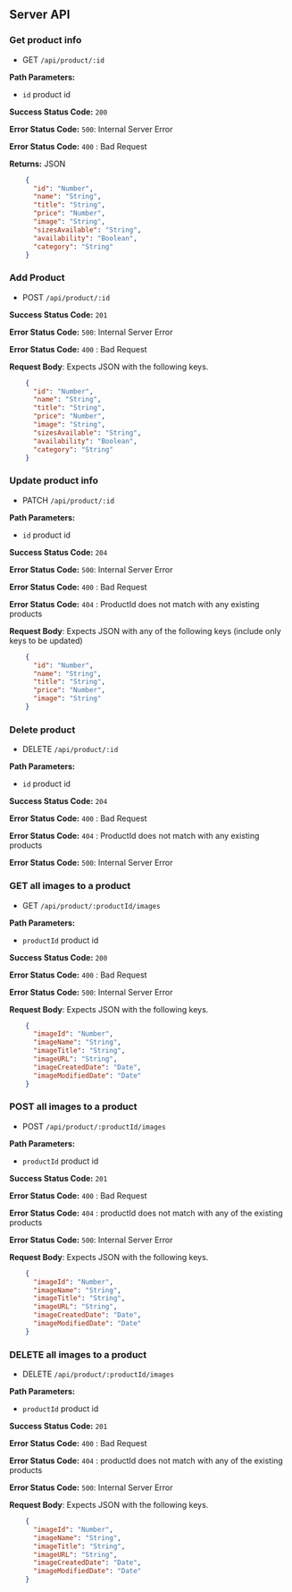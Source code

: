 ## Server API

### Get product info
  * GET `/api/product/:id`

**Path Parameters:**
  * `id` product id

**Success Status Code:** `200`

**Error Status Code:** `500`: Internal Server Error

**Error Status Code:** `400` : Bad Request

**Returns:** JSON

```json
    {
      "id": "Number",
      "name": "String",
      "title": "String",
      "price": "Number",
      "image": "String",
      "sizesAvailable": "String",
      "availability": "Boolean",
      "category": "String"
    }
```

### Add Product
  * POST `/api/product/:id`

**Success Status Code:** `201`

**Error Status Code:** `500`: Internal Server Error

**Error Status Code:** `400` : Bad Request

**Request Body**: Expects JSON with the following keys.

```json
    {
      "id": "Number",
      "name": "String",
      "title": "String",
      "price": "Number",
      "image": "String",
      "sizesAvailable": "String",
      "availability": "Boolean",
      "category": "String"
    }
```


### Update product info
  * PATCH `/api/product/:id`

**Path Parameters:**
  * `id` product id

**Success Status Code:** `204`

**Error Status Code:** `500`: Internal Server Error

**Error Status Code:** `400` : Bad Request

**Error Status Code:** `404` : ProductId does not match with any existing products 

**Request Body**: Expects JSON with any of the following keys (include only keys to be updated)

```json
    {
      "id": "Number",
      "name": "String",
      "title": "String",
      "price": "Number",
      "image": "String"
    }
```

### Delete product
  * DELETE `/api/product/:id`

**Path Parameters:**
  * `id` product id

**Success Status Code:** `204`

**Error Status Code:** `400` : Bad Request

**Error Status Code:** `404` : ProductId does not match with any existing products 

**Error Status Code:** `500`: Internal Server Error

### GET all images to a product
  * GET `/api/product/:productId/images`

**Path Parameters:**

  * `productId` product id

**Success Status Code:** `200`

**Error Status Code:** `400` : Bad Request

**Error Status Code:** `500`: Internal Server Error

**Request Body**: Expects JSON with the following keys.

```json
    {
      "imageId": "Number",
      "imageName": "String",
      "imageTitle": "String",
      "imageURL": "String",
      "imageCreatedDate": "Date",
      "imageModifiedDate": "Date"
    }
```

### POST all images to a product
  * POST `/api/product/:productId/images`

**Path Parameters:**

  * `productId` product id

**Success Status Code:** `201`

**Error Status Code:** `400` : Bad Request

**Error Status Code:** `404` : productId does not match with any of the existing products

**Error Status Code:** `500`: Internal Server Error

**Request Body**: Expects JSON with the following keys.

```json
    {
      "imageId": "Number",
      "imageName": "String",
      "imageTitle": "String",
      "imageURL": "String",
      "imageCreatedDate": "Date",
      "imageModifiedDate": "Date"
    }
```

### DELETE all images to a product
  * DELETE `/api/product/:productId/images`

**Path Parameters:**

  * `productId` product id

**Success Status Code:** `201`

**Error Status Code:** `400` : Bad Request

**Error Status Code:** `404` : productId does not match with any of the existing products

**Error Status Code:** `500`: Internal Server Error

**Request Body**: Expects JSON with the following keys.

```json
    {
      "imageId": "Number",
      "imageName": "String",
      "imageTitle": "String",
      "imageURL": "String",
      "imageCreatedDate": "Date",
      "imageModifiedDate": "Date"
    }
```